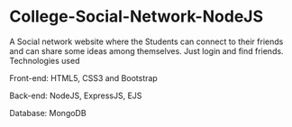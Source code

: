 # College-Social-Network-NodeJS
A Social network website where the Students can connect to their friends and can share some ideas among themselves. Just login and find friends.
Technologies used

Front-end:  HTML5, CSS3 and Bootstrap

Back-end: NodeJS, ExpressJS, EJS

Database: MongoDB
